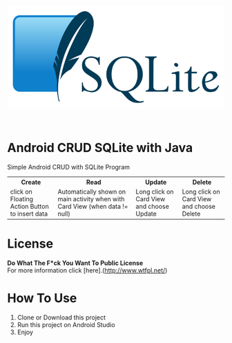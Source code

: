 <p align="center">
  <img src="https://github.com/Stevanus-Christian/Android-CRUD-SQLite/blob/main/SQLite370.svg">
</p>
<br>

# Android CRUD SQLite with Java
Simple Android CRUD with SQLite Program
<br>
<table style="width:100%">
  <tr>
    <th>Create</th>
    <th>Read</th>
    <th>Update</th>
    <th>Delete</th>
  </tr>
  <tr>
    <td>click on Floating Action Button to insert data</td>
    <td>Automatically shown on main activity when with Card View (when data != null)</td>
    <td>Long click on Card View and choose Update</td>
    <td>Long click on Card View and choose Delete</td>
  </tr>
</table>

# License
<b>Do What The F*ck You Want To Public License</b> 
<br>
For more information click [here].(http://www.wtfpl.net/)

# How To Use
1. Clone or Download this project
2. Run this project on Android Studio
3. Enjoy
